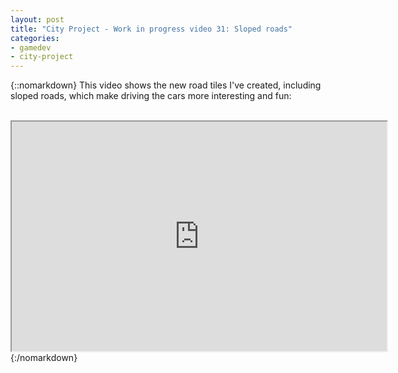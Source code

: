 ```yaml
---
layout: post
title: "City Project - Work in progress video 31: Sloped roads"
categories:
- gamedev
- city-project
---
```


{::nomarkdown}
This video shows the new road tiles I've created, including sloped roads, which make driving the cars more interesting and fun:<br /><br /><div style="text-align: center;"><iframe height="367" src="http://www.youtube.com/embed/xz7MF8s66KM?theme=dark" width="600"></iframe><br /></div>
{:/nomarkdown}